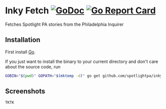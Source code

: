 # Inky Fetch [![GoDoc](https://godoc.org/github.com/spotlightpa/inky-fetch?status.svg)](https://godoc.org/github.com/spotlightpa/inky-fetch) [![Go Report Card](https://goreportcard.com/badge/github.com/spotlightpa/inky-fetch)](https://goreportcard.com/report/github.com/spotlightpa/inky-fetch)

Fetches Spotlight PA stories from the Philadelphia Inquirer

## Installation

First install [Go](http://golang.org).

If you just want to install the binary to your current directory and don't care about the source code, run

```bash
GOBIN="$(pwd)" GOPATH="$(mktemp -d)" go get github.com/spotlightpa/inky-fetch
```

## Screenshots

```bash
TKTK
```
